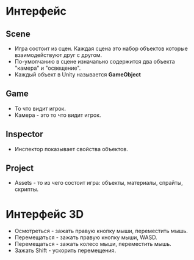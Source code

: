 # Интерфейс

## Scene
* Игра состоит из сцен. Каждая сцена это набор объектов которые взаимодействуют друг с другом.
* По-умолчанию в сцене изначально содержится два объекта "камера" и "освещение".
* Каждый объект в Unity называется **GameObject**

## Game
* То что видит игрок.
* Камера - это то что видит игрок.

## Inspector
* Инспектор показывает свойства объектов.

## Project
* Assets - то из чего состоит игра: объекты, материалы, спрайты, скрипты.

# Интерфейс 3D
* Осмотреться - зажать правую кнопку мыши, переместить мышь.
* Перемещаться - зажать правую кнопку мыши, WASD.
* Перемещаться - зажать колесо мыши, переместить мышь.
* Зажать Shift - ускорить перемещения.
